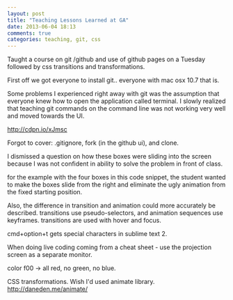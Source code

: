 ```yaml
---
layout: post
title: "Teaching Lessons Learned at GA"
date: 2013-06-04 18:13
comments: true
categories: teaching, git, css
---
```


Taught a course on git /github and use of github pages on a Tuesday followed by css transitions and transformations.

First off we got everyone to install git.. everyone with mac osx 10.7 that is.

Some problems I experienced right away with git was the assumption that everyone knew how to open the application called terminal.  I slowly realized that teaching git commands on the command line was not working very well and moved towards the UI.

   http://cdpn.io/xJmsc

Forgot to cover: .gitignore, fork (in the github ui), and clone.

I dismissed a question on how these boxes were sliding into the screen because I was not confident in ability to solve the problem in front of class.

for the example with the four boxes in this code snippet, the student wanted to make the boxes slide from the right and eliminate the ugly animation from the fixed starting position.

Also, the difference in transition and animation could more accurately be described. transitions use pseudo-selectors, and animation sequences use keyframes.  transitions are used with hover and focus.

cmd+option+t gets special characters in sublime text 2.

When doing live coding coming from a cheat sheet - use the projection screen as a separate monitor.

color f00 -> all red, no green, no blue.

CSS transformations.  Wish I'd used animate library.
   http://daneden.me/animate/